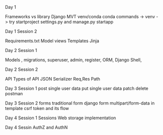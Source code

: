 Day 1

Frameworks vs library
Django
MVT
venv/conda
conda commands  -> venv -> try
startproject
settings.py and manage.py
startapp

Day 1 Session 2

Requirements.txt
Model
views
Templates
Jinja 

Day 2 Session 1

Models ,
migrations,
superuser,
admin,
register,
ORM,
Django Shell,

Day 2 Session 2 

API 
Types of API
JSON
Serializer
Req,Res Path

Day 3 Session 1
post
single user data 
put single user data
patch 
delete
postman

Day 3 Session 2
forms
traditional form 
django form
multipart/form-data in template
csrf token and its flow

Day 4 Session 1 
Sessions
Web storage
implementation 

Day 4 Sessin 
AuthZ and AuthN
